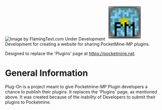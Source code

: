 <img src="https://github.com/PMPluginDevelopers/PocketMine-Plugins-List/blob/master/Plug-On_logo.png?raw=true" alt="Image by FlamingText.com"/>
Under Development
<img src="https://github.com/PMPluginDevelopers/Plug-On/blob/master/Plug-On_Devs_logo.gif?raw=true" alt="Plug-On_Devs_logo.gif"/>
Development for creating a website for sharing PocketMine-MP plugins.

Designed to replace the 'Plugins' page at https://pocketmine.net

# General Information
Plug-On is a project meant to give Pocketmine-MP Plugin developers a chance to publish their plugins. It replaces the 'Plugins' page, as mentioned above. It was created because of the inability of Developers to submit their plugins to Pocketmine.


